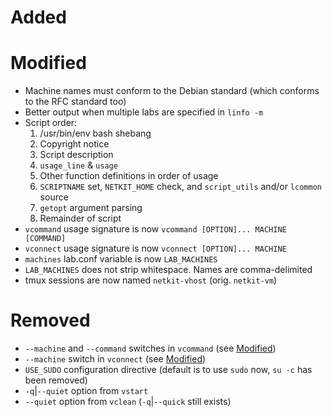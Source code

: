 # Added

# Modified
- Machine names must conform to the Debian standard (which conforms to the RFC standard too)
- Better output when multiple labs are specified in `linfo -m`
- Script order:
    1. /usr/bin/env bash shebang
    2. Copyright notice
    3. Script description
    4. `usage_line` & `usage`
    5. Other function definitions in order of usage
    6. `SCRIPTNAME` set, `NETKIT_HOME` check, and `script_utils` and/or `lcommon` source
    7. `getopt` argument parsing
    8. Remainder of script
- `vcommand` usage signature is now `vcommand [OPTION]... MACHINE [COMMAND]`
- `vconnect` usage signature is now `vconnect [OPTION]... MACHINE`
- `machines` lab.conf variable is now `LAB_MACHINES`
- `LAB_MACHINES` does not strip whitespace. Names are comma-delimited
- tmux sessions are now named `netkit-vhost` (orig. `netkit-vm`)

# Removed
- `--machine` and `--command` switches in `vcommand` (see [Modified](#modified))
- `--machine` switch in `vconnect` (see [Modified](#modified))
- `USE_SUDO` configuration directive (default is to use `sudo` now, `su -c` has been removed)
- `-q`|`--quiet` option from `vstart`
- `--quiet` option from `vclean` (`-q`|`--quick` still exists)
